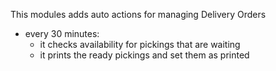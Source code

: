 This modules adds auto actions for managing Delivery Orders
- every 30 minutes:
    - it checks availability for pickings that are waiting
    - it prints the ready pickings and set them as printed
